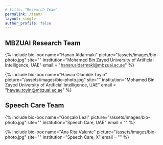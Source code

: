 ```yaml
---
# title: "Research Team"
permalink: /team/
layout: single
author_profile: false
---
```


<h2>MBZUAI Research Team</h2>

{% include bio-box
   name="Hanan Aldarmaki"
   picture="/assets/images/bio-photo.jpg"
   site=""
   institution="Mohamed Bin Zayed University of Artificial Intelligence, UAE"
   email = "hanan.aldarmaki@mbzuai.ac.ae"
%}

{% include bio-box
   name="Hawau Olamide Toyin"
   picture="/assets/images/bio-photo.jpg"
   site=""
   institution="Mohamed Bin Zayed University of Artificial Intelligence, UAE"
   email = "hawau.toyin@mbzuai.ac.ae"
%}


<h2>Speech Care Team</h2>

{% include bio-box
   name="Gonçalo Leal"
   picture="/assets/images/bio-photo.jpg"
   site=""
   institution="Speech Care, UAE"
   email = ""
%}

{% include bio-box
   name="Ana Rita Valente"
   picture="/assets/images/bio-photo.jpg"
   site=""
   institution="Speech Care, X"
   email = ""
%}

